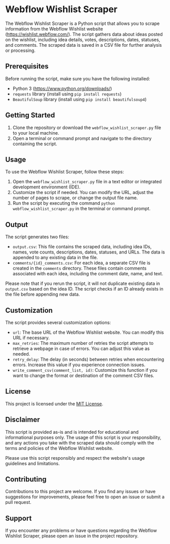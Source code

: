 # Webflow Wishlist Scraper

The Webflow Wishlist Scraper is a Python script that allows you to scrape information from the Webflow Wishlist website (https://wishlist.webflow.com/). The script gathers data about ideas posted on the wishlist, including idea details, votes, descriptions, dates, statuses, and comments. The scraped data is saved in a CSV file for further analysis or processing.

## Prerequisites

Before running the script, make sure you have the following installed:

- Python 3 (https://www.python.org/downloads/)
- `requests` library (install using `pip install requests`)
- `BeautifulSoup` library (install using `pip install beautifulsoup4`)

## Getting Started

1. Clone the repository or download the `webflow_wishlist_scraper.py` file to your local machine.
2. Open a terminal or command prompt and navigate to the directory containing the script.

## Usage

To use the Webflow Wishlist Scraper, follow these steps:

1. Open the `webflow_wishlist_scraper.py` file in a text editor or integrated development environment (IDE).
2. Customize the script if needed. You can modify the URL, adjust the number of pages to scrape, or change the output file name.
3. Run the script by executing the command `python webflow_wishlist_scraper.py` in the terminal or command prompt.

## Output

The script generates two files:

- `output.csv`: This file contains the scraped data, including idea IDs, names, vote counts, descriptions, dates, statuses, and URLs. The data is appended to any existing data in the file.
- `comments/{id}_comments.csv`: For each idea, a separate CSV file is created in the `comments` directory. These files contain comments associated with each idea, including the comment date, name, and text.

Please note that if you rerun the script, it will not duplicate existing data in `output.csv` based on the idea ID. The script checks if an ID already exists in the file before appending new data.

## Customization

The script provides several customization options:

- `url`: The base URL of the Webflow Wishlist website. You can modify this URL if necessary.
- `max_retries`: The maximum number of retries the script attempts to retrieve a webpage in case of errors. You can adjust this value as needed.
- `retry_delay`: The delay (in seconds) between retries when encountering errors. Increase this value if you experience connection issues.
- `write_comment_csv(comment_list, id)`: Customize this function if you want to change the format or destination of the comment CSV files.

## License

This project is licensed under the [MIT License](https://opensource.org/licenses/MIT).

## Disclaimer

This script is provided as-is and is intended for educational and informational purposes only. The usage of this script is your responsibility, and any actions you take with the scraped data should comply with the terms and policies of the Webflow Wishlist website.

Please use this script responsibly and respect the website's usage guidelines and limitations.

## Contributing

Contributions to this project are welcome. If you find any issues or have suggestions for improvements, please feel free to open an issue or submit a pull request.

## Support

If you encounter any problems or have questions regarding the Webflow Wishlist Scraper, please open an issue in the project repository.
